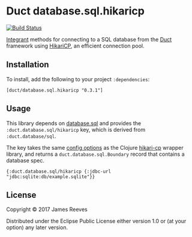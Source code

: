 # Duct database.sql.hikaricp

[![Build Status](https://travis-ci.org/duct-framework/database.sql.hikaricp.svg?branch=master)](https://travis-ci.org/duct-framework/database.sql.hikaricp)

[Integrant][] methods for connecting to a SQL database from the
[Duct][] framework using [HikariCP][], an efficient connection pool.

[integrant]: https://github.com/weavejester/integrant
[duct]:      https://github.com/duct-framework/duct
[hikaricp]:  https://github.com/brettwooldridge/HikariCP

## Installation

To install, add the following to your project `:dependencies`:

    [duct/database.sql.hikaricp "0.3.1"]

## Usage

This library depends on [database.sql][] and provides the
`:duct.database.sql/hikaricp` key, which is derived from
`:duct.database/sql`.

The key takes the same [config options][] as the Clojure [hikari-cp][]
wrapper library, and returns a `duct.database.sql.Boundary` record
that contains a database spec.

```edn
{:duct.database.sql/hikaricp {:jdbc-url "jdbc:sqlite:db/example.sqlite"}}
```

[database.sql]:   https://github.com/duct-framework/database.sql
[config options]: https://github.com/tomekw/hikari-cp#configuration-options
[hikari-cp]:      https://github.com/tomekw/hikari-cp

## License

Copyright © 2017 James Reeves

Distributed under the Eclipse Public License either version 1.0 or (at
your option) any later version.
